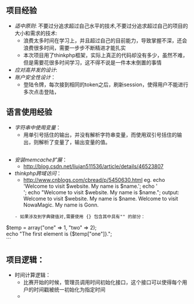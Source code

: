 ## 项目经验
- *适中原则*: 不要过分追求超过自己水平的技术,不要过分追求超过自己的项目的大小和需求的技术:
	- 浪费太多时间在学习上，并且超过自己的目前能力，导致掌握不深，还会浪费很多时间，需要一步步不断精进才能扎实
	- 本次项目用了thinkphp框架，实际上真正的代码却没有多少，虽然不难，但是需要花很多时间学习，这不得不说是一件本末倒置的事情
- *应对高并发的设计*:
- *账户安全性设计*：
	- 登陆令牌，每次接到相同的token之后，刷新session，使得用户不能进行多次点击登陆， 	
## 语言使用经验
- *字符串中使用变量*：
	- 用单引号括住的输出，并没有解析字符串变量，而使用双引号括住的输出，则解析了变量了，输出变量的值。
	```
- *安装memcache扩展*：
	- http://blog.csdn.net/liujan511536/article/details/46523807
- *thinkphp跨域访问*：
	- http://www.cnblogs.com/cbread/p/5450630.html
eg.
echo 'Welcome to visit $website. My name is $name.';
echo '<br>';
echo "Welcome to visit $website. My name is $name.";
output:
Welcome to visit $website. My name is $name.
Welcome to visit NowaMagic. My name is Gonn.
	```
	- 如果涉及到字典键值对,需要使用 {} 包含其中具有"" 的部分：
	```
$temp = array("one" => 1, "two" => 2);   
echo "The first element is {$temp["one"]}.";  
	```
## 项目逻辑：
- 时间计算逻辑：
	- 比赛开始的时候，管理员调用时间初始化接口，这个接口可以使得每个用户的时间戳被统一初始化为指定时间
	- 